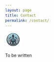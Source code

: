 ```yaml
---
layout: page
title: Contact
permalink: /contact/
---
```


![Company Logo](/assets/img/logo.png)

To be written 